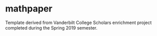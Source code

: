 # mathpaper
Template derived from Vanderbilt College Scholars enrichment project completed during the Spring 2019 semester.
